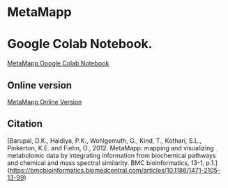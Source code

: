 # MetaMapp

# Google Colab Notebook.
[MetaMapp Google Colab Notebook](https://colab.research.google.com/drive/1UsN73MOhXn1lTxYKyWEsfb2gsI_t1sfj#scrollTo=5mJSY0l6M5hp)

## Online version 

 [MetaMapp Online Version](http://metamapp.fiehnlab.ucdavis.edu)

## Citation

[Barupal, D.K., Haldiya, P.K., Wohlgemuth, G., Kind, T., Kothari, S.L., Pinkerton, K.E. and Fiehn, O., 2012. MetaMapp: mapping and visualizing metabolomic data by integrating information from biochemical pathways and chemical and mass spectral similarity. BMC bioinformatics, 13-1, p.1.] (https://bmcbioinformatics.biomedcentral.com/articles/10.1186/1471-2105-13-99) 

